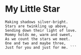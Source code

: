 # My Little Star

``` Moon glows softly in the night,
Making shadows silver-bright.
Stars are twinkling up above,
Sending down their light of love.
Mommy holds me, warm and sweet,
As we count the stars we meet.
One and two and maybe three,
Just for you and just for me. ```
